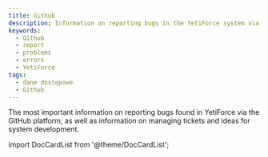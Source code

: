 ```yaml
---
title: Github
description: Information on reporting bugs in the YetiForce system via GitHub.
keywords:
  - Github
  - report
  - problems
  - errors
  - YetiForce
tags:
  - dane dostępowe
  - Github
---
```


The most important information on reporting bugs found in YetiForce via the GitHub platform, as well as information on managing tickets and ideas for system development.

import DocCardList from '@theme/DocCardList';

<DocCardList />
